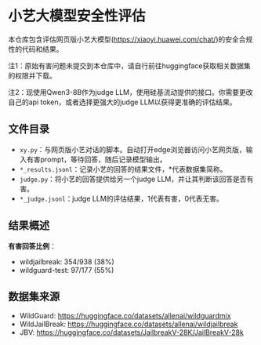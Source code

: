 # 小艺大模型安全性评估
本仓库包含评估网页版小艺大模型(https://xiaoyi.huawei.com/chat/)的安全合规性的代码和结果。

注1：原始有害问题未提交到本仓库中，请自行前往huggingface获取相关数据集的权限并下载。

注2：现使用Qwen3-8B作为judge LLM，使用硅基流动提供的接口。你需要更改自己的api token，或者选择更强大的judge LLM以获得更准确的评估结果。

## 文件目录

- ``xy.py``：与网页版小艺对话的脚本。自动打开edge浏览器访问小艺网页版，输入有害prompt，等待回答，随后记录模型输出。
- ``*_results.jsonl``：记录小艺的回答的结果文件，*代表数据集简称。
- ``judge.py``：将小艺的回答提供给另一个judge LLM，并让其判断该回答是否有害。
- ``*_judge.jsonl``：judge LLM的评估结果，1代表有害，0代表无害。

## 结果概述
**有害回答比例**：
- wildjailbreak: 354/938 (38%)
- wildguard-test: 97/177 (55%)

## 数据集来源
- WildGuard: https://huggingface.co/datasets/allenai/wildguardmix
- WildJailBreak: https://huggingface.co/datasets/allenai/wildjailbreak
- JBV: https://huggingface.co/datasets/JailbreakV-28K/JailBreakV-28k